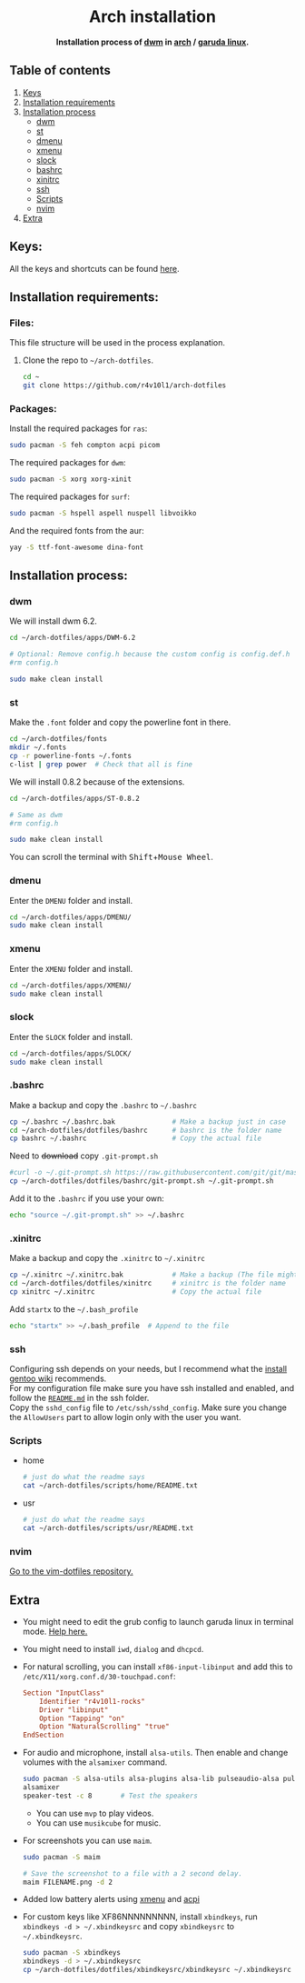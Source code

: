 <div align="center">
	<h1>Arch installation</h1>
	<b>
        Installation process of <a href="https://dwm.suckless.org/">dwm</a> in <a href="https://archlinux.org/">arch</a> / <a href="https://garudalinux.org/">garuda linux</a>.
    </b>
</div>

## Table of contents
1. [Keys](#keys)
2. [Installation requirements](#installation-requirements)
3. [Installation process](#installation-process)
	- [dwm](#dwm)
	- [st](#st)
	- [dmenu](#dmenu)
	- [xmenu](#xmenu)
	- [slock](#slock)
	- [bashrc](#bashrc)
	- [xinitrc](#xinitrc)
	- [ssh](#ssh)
	- [Scripts](#scripts)
	- [nvim](#nvim)
4. [Extra](#extra)

## Keys:
All the keys and shortcuts can be found [here](https://github.com/r4v10l1/arch-dotfiles/blob/main/dwm-cheatsheet.md).

## Installation requirements:
### Files:
This file structure will be used in the process explanation.

1. Clone the repo to `~/arch-dotfiles`.
	
	```bash
	cd ~
	git clone https://github.com/r4v10l1/arch-dotfiles
	```

### Packages:
Install the required packages for `ras`:
```bash
sudo pacman -S feh compton acpi picom
```
The required packages for `dwm`:
```bash
sudo pacman -S xorg xorg-xinit
```
The required packages for `surf`:
```bash
sudo pacman -S hspell aspell nuspell libvoikko
```
And the required fonts from the aur:
```bash
yay -S ttf-font-awesome dina-font
```

## Installation process:
### dwm
We will install dwm 6.2.
```bash
cd ~/arch-dotfiles/apps/DWM-6.2

# Optional: Remove config.h because the custom config is config.def.h
#rm config.h

sudo make clean install
```

### st
Make the `.font` folder and copy the powerline font in there.
```bash
cd ~/arch-dotfiles/fonts
mkdir ~/.fonts
cp -r powerline-fonts ~/.fonts
c-list | grep power  # Check that all is fine
```
We will install 0.8.2 because of the extensions.
```bash
cd ~/arch-dotfiles/apps/ST-0.8.2

# Same as dwm
#rm config.h

sudo make clean install
```
You can scroll the terminal with <kbd>Shift</kbd>+<kbd>Mouse Wheel</kbd>.

### dmenu
Enter the `DMENU` folder and install.
```bash
cd ~/arch-dotfiles/apps/DMENU/
sudo make clean install
```

### xmenu
Enter the `XMENU` folder and install.
```bash
cd ~/arch-dotfiles/apps/XMENU/
sudo make clean install
```

### slock
Enter the `SLOCK` folder and install.
```bash
cd ~/arch-dotfiles/apps/SLOCK/
sudo make clean install
```

### .bashrc
Make a backup and copy the `.bashrc` to `~/.bashrc`
```bash
cp ~/.bashrc ~/.bashrc.bak              # Make a backup just in case
cd ~/arch-dotfiles/dotfiles/bashrc      # bashrc is the folder name
cp bashrc ~/.bashrc                     # Copy the actual file
```
Need to ~~download~~ copy `.git-prompt.sh`
```bash
#curl -o ~/.git-prompt.sh https://raw.githubusercontent.com/git/git/master/contrib/completion/git-prompt.sh
cp ~/arch-dotfiles/dotfiles/bashrc/git-prompt.sh ~/.git-prompt.sh
```
Add it to the `.bashrc` if you use your own:
```bash
echo "source ~/.git-prompt.sh" >> ~/.bashrc
```

### .xinitrc
Make a backup and copy the `.xinitrc` to `~/.xinitrc`
```bash
cp ~/.xinitrc ~/.xinitrc.bak            # Make a backup (The file might not exist, just ignore then)
cd ~/arch-dotfiles/dotfiles/xinitrc     # xinitrc is the folder name
cp xinitrc ~/.xinitrc                   # Copy the actual file
```
Add `startx` to the `~/.bash_profile`
```bash
echo "startx" >> ~/.bash_profile  # Append to the file
```

### ssh
Configuring ssh depends on your needs, but I recommend what the [install gentoo wiki](https://wiki.installgentoo.com/wiki/Home_server/Remote_access) recommends.  
For my configuration file make sure you have ssh installed and enabled, and follow the [`README.md`](https://github.com/r4v10l1/arch-dotfiles/tree/main/dotfiles/ssh) in the ssh folder.  
Copy the `sshd_config` file to `/etc/ssh/sshd_config`. Make sure you change the `AllowUsers` part to allow login only with the user you want.

### Scripts
- home

	```bash
    # just do what the readme says
	cat ~/arch-dotfiles/scripts/home/README.txt
	```
- usr

	```bash
    # just do what the readme says
	cat ~/arch-dotfiles/scripts/usr/README.txt
    ```

### nvim
[Go to the vim-dotfiles repository.](https://github.com/r4v10l1/vim-dotfiles)

## Extra
- You might need to edit the grub config to launch garuda linux in terminal mode. [Help here.](https://forum.garudalinux.org/t/how-to-open-garuda-linux-in-text-console/7613)
- You might need to install `iwd`, `dialog` and `dhcpcd`.
- For natural scrolling, you can install `xf86-input-libinput` and add this to `/etc/X11/xorg.conf.d/30-touchpad.conf`:

	```conf
	Section "InputClass"
		Identifier "r4v10l1-rocks"
		Driver "libinput"
		Option "Tapping" "on"
		Option "NaturalScrolling" "true"
	EndSection
	```
- For audio and microphone, install `alsa-utils`. Then enable and change volumes with the `alsamixer` command.

	```bash
	sudo pacman -S alsa-utils alsa-plugins alsa-lib pulseaudio-alsa pulseaudio
	alsamixer
	speaker-test -c 8       # Test the speakers
	```
	- You can use `mvp` to play videos.
	- You can use `musikcube` for music.
- For screenshots you can use `maim`.

	```bash
	sudo pacman -S maim

	# Save the screenshot to a file with a 2 second delay.
	maim FILENAME.png -d 2
	```
- Added low battery alerts using [xmenu](https://github.com/r4v10l1/arch-dotfiles/tree/main/apps/XMENU) and [acpi](https://github.com/r4v10l1/arch-dotfiles/blob/main/scripts/usr/poweralert.sh#L7)
- For custom keys like XF86NNNNNNNNN, install `xbindkeys`, run `xbindkeys -d > ~/.xbindkeysrc` and copy `xbindkeysrc` to `~/.xbindkeysrc`.

	```bash
	sudo pacman -S xbindkeys
	xbindkeys -d > ~/.xbindkeysrc
	cp ~/arch-dotfiles/dotfiles/xbindkeysrc/xbindkeysrc ~/.xbindkeysrc
	```
